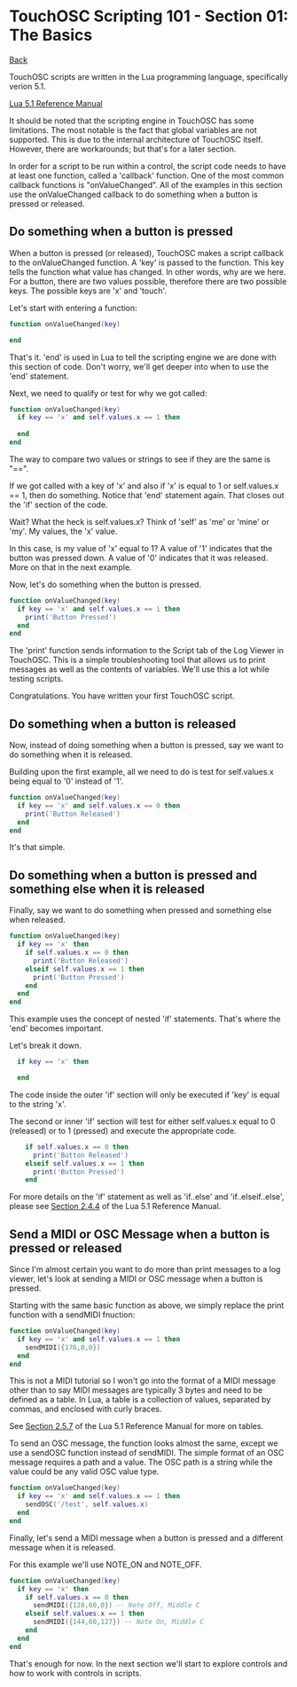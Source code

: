 # TouchOSC Scripting 101 - Section 01: The Basics

[Back](../README.md)

TouchOSC scripts are written in the Lua programming language, specifically verion 5.1.

[Lua 5.1 Reference Manual](https://www.lua.org/manual/5.1/)

It should be noted that the scripting engine in TouchOSC has some limitations. The most notable is the fact that global variables are not supported. This is due to the internal architecture of TouchOSC itself. However, there are workarounds; but that's for a later section.

In order for a script to be run within a control, the script code needs to have at least one function, called a 'callback' function. One of the most common callback functions is "onValueChanged". All of the examples in this section use the onValueChanged callback to do something when a button is pressed or released.

## Do something when a button is pressed

When a button is pressed (or released), TouchOSC makes a script callback to the onValueChanged function. A 'key' is passed to the function. This key tells the function what value has changed. In other words, why are we here. For a button, there are two values possible, therefore there are two possible keys. The possible keys are 'x' and 'touch'.

Let's start with entering a function:

```lua
function onValueChanged(key)

end
```

That's it. 'end' is used in Lua to tell the scripting engine we are done with this section of code. Don't worry, we'll get deeper into when to use the 'end' statement.

Next, we need to qualify or test for why we got called:

```lua
function onValueChanged(key)
  if key == 'x' and self.values.x == 1 then
  
  end
end
```

The way to compare two values or strings to see if they are the same is "==".

If we got called with a key of 'x' and also if 'x' is equal to 1 or self.values.x == 1, then do something. Notice that 'end' statement again. That closes out the 'if' section of the code.

Wait? What the heck is self.values.x?  Think of 'self' as 'me' or 'mine' or 'my'. My values,  the 'x' value.

In this case, is my value of 'x' equal to 1? A value of '1' indicates that the button was pressed down. A value of '0' indicates that it was released. More on that in the next example.

Now, let's do something when the button is pressed.

```lua
function onValueChanged(key)
  if key == 'x' and self.values.x == 1 then
    print('Button Pressed') 
  end
end
```

The 'print' function sends information to the Script tab of the Log Viewer in TouchOSC. This is a simple troubleshooting tool that allows us to print messages as well as the contents of variables. We'll use this a lot while testing scripts.

Congratulations. You have written your first TouchOSC script.

## Do something when a button is released

Now, instead of doing something when a button is pressed, say we want to do something when it is released.

Building upon the first example, all we need to do is test for self.values.x being equal to '0' instead of '1'.

```lua
function onValueChanged(key)
  if key == 'x' and self.values.x == 0 then
    print('Button Released') 
  end
end
```

It's that simple.

## Do something when a button is pressed and something else when it is released

Finally, say we want to do something when pressed and something else when released.

```lua
function onValueChanged(key)
  if key == 'x' then
    if self.values.x == 0 then
      print('Button Released')
    elseif self.values.x == 1 then
      print('Button Pressed')
    end
  end
end
```

This example uses the concept of nested 'if' statements. That's where the 'end' becomes important.

Let's break it down.

```lua
  if key == 'x' then

  end
```

The code inside the outer 'if' section will only be executed if 'key' is equal to the string 'x'.

The second or inner 'if' section will test for either self.values.x equal to 0 (released) or to 1 (pressed) and execute the appropriate code.

```lua
    if self.values.x == 0 then
      print('Button Released')
    elseif self.values.x == 1 then
      print('Button Pressed')
    end
```

For more details on the 'if' statement as well as 'if..else' and 'if..elseif..else', please see [Section 2.4.4](https://www.lua.org/manual/5.1/manual.html#2.4.4) of the Lua 5.1 Reference Manual.

## Send a MIDI or OSC Message when a button is pressed or released

Since I'm almost certain you want to do more than print messages to a log viewer, let's look at sending a MIDI or OSC message when a button is pressed.

Starting with the same basic function as above, we simply replace the print function with a sendMIDI fnuction:

```lua
function onValueChanged(key)
  if key == 'x' and self.values.x == 1 then
    sendMIDI({176,0,0})
  end
end
```

This is not a MIDI tutorial so I won't go into the format of a MIDI message other than to say MIDI messages are typically 3 bytes and need to be defined as a table.  In Lua, a table is a collection of values, separated by commas, and enclosed with curly braces.

See [Section 2.5.7](https://www.lua.org/manual/5.1/manual.html#2.5.7) of the Lua 5.1 Reference Manual for more on tables.

To send an OSC message, the function looks almost the same, except we use a sendOSC function instead of sendMIDI. The simple format of an OSC message requires a path and a value. The OSC path is a string while the value could be any valid OSC value type.

```lua
function onValueChanged(key)
  if key == 'x' and self.values.x == 1 then
    sendOSC('/test', self.values.x)
  end
end
```

Finally, let's send a MIDI message when a button is pressed and a different message when it is released.

For this example we'll use NOTE_ON and NOTE_OFF.

```lua
function onValueChanged(key)
  if key == 'x' then
    if self.values.x == 0 then
      sendMIDI({128,60,0}) -- Note Off, Middle C
    elseif self.values.x == 1 then
      sendMIDI({144,60,127}) -- Note On, Middle C
    end
  end
end
```

That's enough for now. In the next section we'll start to explore controls and how to work with controls in scripts.
